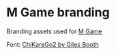 # M Game branding
Branding assets used for [M Game](https://github.com/Theooolone/m-game)

Font: [ChiKareGo2 by Giles Booth](https://www.pentacom.jp/pentacom/bitfontmaker2/gallery/?id=3780)
